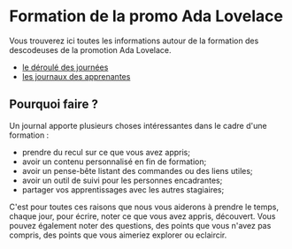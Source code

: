 # Formation de la promo Ada Lovelace

Vous trouverez ici toutes les informations autour de la formation des descodeuses de la promotion Ada Lovelace.

- [le déroulé des journées](cours/README.md)
- [les journaux des apprenantes](promo-ada/README.md)


## Pourquoi faire ?

Un journal apporte plusieurs choses intéressantes dans le cadre d'une formation :

- prendre du recul sur ce que vous avez appris;
- avoir un contenu personnalisé en fin de formation;
- avoir un pense-bête listant des commandes ou des liens utiles;
- avoir un outil de suivi pour les personnes encadrantes;
- partager vos apprentissages avec les autres stagiaires;

C'est pour toutes ces raisons que nous vous aiderons à prendre le temps, chaque jour, pour écrire, noter ce que vous avez appris, découvert. Vous pouvez également noter des questions, des points que vous n'avez pas compris, des points que vous aimeriez explorer ou eclaircir.

